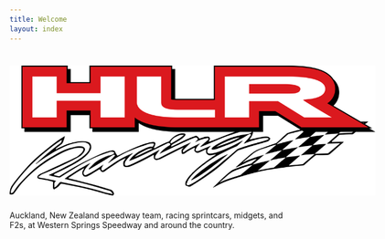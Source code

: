 ```yaml
---
title: Welcome
layout: index
---
```


<main class="d-flex flex-column justify-content-center hlr-masthead" id="welcome" role="main" style="background-image: url(images/header1.jpg)">
  <div class="container">
    <div class="jumbotron">
      <h1 class="text-center text-white m-b-4"><img src="images/hlr.svg" alt="HLR Racing" style="max-width: 40rem;"/></h1>
      <p class="lead text-white text-center m-b-5">Auckland, New Zealand speedway team, racing sprintcars, midgets, and F2s, at Western Springs Speedway and around the country.</p>
    </div>
  </div>
</main>